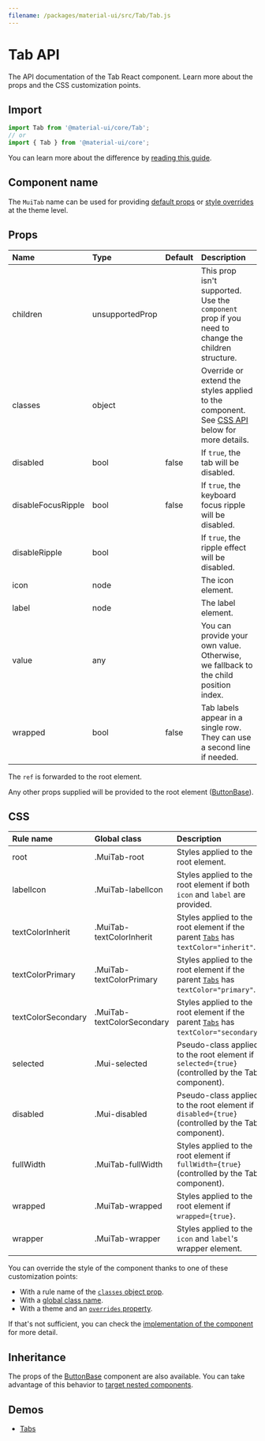 ```yaml
---
filename: /packages/material-ui/src/Tab/Tab.js
---
```


<!--- This documentation is automatically generated, do not try to edit it. -->

# Tab API

<p class="description">The API documentation of the Tab React component. Learn more about the props and the CSS customization points.</p>

## Import

```js
import Tab from '@material-ui/core/Tab';
// or
import { Tab } from '@material-ui/core';
```

You can learn more about the difference by [reading this guide](/guides/minimizing-bundle-size/).



## Component name

The `MuiTab` name can be used for providing [default props](/customization/globals/#default-props) or [style overrides](/customization/globals/#css) at the theme level.

## Props

| Name | Type | Default | Description |
|:-----|:-----|:--------|:------------|
| <span class="prop-name">children</span> | <span class="prop-type">unsupportedProp</span> |  | This prop isn't supported. Use the `component` prop if you need to change the children structure. |
| <span class="prop-name">classes</span> | <span class="prop-type">object</span> |  | Override or extend the styles applied to the component. See [CSS API](#css) below for more details. |
| <span class="prop-name">disabled</span> | <span class="prop-type">bool</span> | <span class="prop-default">false</span> | If `true`, the tab will be disabled. |
| <span class="prop-name">disableFocusRipple</span> | <span class="prop-type">bool</span> | <span class="prop-default">false</span> | If `true`, the  keyboard focus ripple will be disabled. |
| <span class="prop-name">disableRipple</span> | <span class="prop-type">bool</span> |  | If `true`, the ripple effect will be disabled. |
| <span class="prop-name">icon</span> | <span class="prop-type">node</span> |  | The icon element. |
| <span class="prop-name">label</span> | <span class="prop-type">node</span> |  | The label element. |
| <span class="prop-name">value</span> | <span class="prop-type">any</span> |  | You can provide your own value. Otherwise, we fallback to the child position index. |
| <span class="prop-name">wrapped</span> | <span class="prop-type">bool</span> | <span class="prop-default">false</span> | Tab labels appear in a single row. They can use a second line if needed. |

The `ref` is forwarded to the root element.

Any other props supplied will be provided to the root element ([ButtonBase](/api/button-base/)).

## CSS

| Rule name | Global class | Description |
|:-----|:-------------|:------------|
| <span class="prop-name">root</span> | <span class="prop-name">.MuiTab-root</span> | Styles applied to the root element.
| <span class="prop-name">labelIcon</span> | <span class="prop-name">.MuiTab-labelIcon</span> | Styles applied to the root element if both `icon` and `label` are provided.
| <span class="prop-name">textColorInherit</span> | <span class="prop-name">.MuiTab-textColorInherit</span> | Styles applied to the root element if the parent [`Tabs`](/api/tabs/) has `textColor="inherit"`.
| <span class="prop-name">textColorPrimary</span> | <span class="prop-name">.MuiTab-textColorPrimary</span> | Styles applied to the root element if the parent [`Tabs`](/api/tabs/) has `textColor="primary"`.
| <span class="prop-name">textColorSecondary</span> | <span class="prop-name">.MuiTab-textColorSecondary</span> | Styles applied to the root element if the parent [`Tabs`](/api/tabs/) has `textColor="secondary"`.
| <span class="prop-name">selected</span> | <span class="prop-name">.Mui-selected</span> | Pseudo-class applied to the root element if `selected={true}` (controlled by the Tabs component).
| <span class="prop-name">disabled</span> | <span class="prop-name">.Mui-disabled</span> | Pseudo-class applied to the root element if `disabled={true}` (controlled by the Tabs component).
| <span class="prop-name">fullWidth</span> | <span class="prop-name">.MuiTab-fullWidth</span> | Styles applied to the root element if `fullWidth={true}` (controlled by the Tabs component).
| <span class="prop-name">wrapped</span> | <span class="prop-name">.MuiTab-wrapped</span> | Styles applied to the root element if `wrapped={true}`.
| <span class="prop-name">wrapper</span> | <span class="prop-name">.MuiTab-wrapper</span> | Styles applied to the `icon` and `label`'s wrapper element.

You can override the style of the component thanks to one of these customization points:

- With a rule name of the [`classes` object prop](/customization/components/#overriding-styles-with-classes).
- With a [global class name](/customization/components/#overriding-styles-with-global-class-names).
- With a theme and an [`overrides` property](/customization/globals/#css).

If that's not sufficient, you can check the [implementation of the component](https://github.com/mui-org/material-ui/blob/next/packages/material-ui/src/Tab/Tab.js) for more detail.

## Inheritance

The props of the [ButtonBase](/api/button-base/) component are also available.
You can take advantage of this behavior to [target nested components](/guides/api/#spread).

## Demos

- [Tabs](/components/tabs/)

